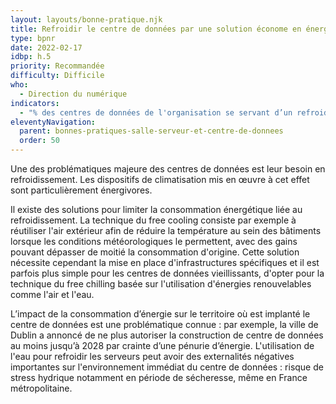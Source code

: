 ```yaml
---
layout: layouts/bonne-pratique.njk
title: Refroidir le centre de données par une solution économe en énergie 
type: bpnr
date: 2022-02-17
idbp: h.5
priority: Recommandée
difficulty: Difficile
who:
  - Direction du numérique
indicators:
  - "% des centres de données de l'organisation se servant d’un refroidissement économe en énergie"
eleventyNavigation:
  parent: bonnes-pratiques-salle-serveur-et-centre-de-donnees
  order: 50
---
```


Une des problématiques majeure des centres de données est leur besoin en refroidissement. Les dispositifs de climatisation mis en œuvre à cet effet sont particulièrement énergivores.

Il existe des solutions pour limiter la consommation énergétique liée au refroidissement. La technique du free cooling consiste par exemple à réutiliser l'air extérieur afin de réduire la température au sein des bâtiments lorsque les conditions météorologiques le permettent, avec des gains pouvant dépasser de moitié la consommation d'origine. Cette solution nécessite cependant la mise en place d'infrastructures spécifiques et il est parfois plus simple pour les centres de données vieillissants, d'opter pour la technique du free chilling basée sur l'utilisation d'énergies renouvelables comme l'air et l'eau.

L’impact de la consommation d’énergie sur le territoire où est implanté le centre de données est une problématique connue : par exemple, la ville de Dublin a annoncé de ne plus autoriser la construction de centre de données au moins jusqu’à 2028 par crainte d’une pénurie d’énergie. L'utilisation de l'eau pour refroidir les serveurs peut avoir des externalités négatives importantes sur l'environnement immédiat du centre de données : risque de stress hydrique notamment en période de sécheresse, même en France métropolitaine. 
